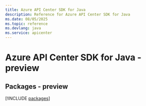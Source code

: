 ```yaml
---
title: Azure API Center SDK for Java
description: Reference for Azure API Center SDK for Java
ms.date: 08/05/2025
ms.topic: reference
ms.devlang: java
ms.service: apicenter
---
```

# Azure API Center SDK for Java - preview
## Packages - preview
[!INCLUDE [packages](api-center-index.md)]